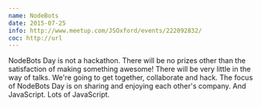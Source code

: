 ```yaml
---
name: NodeBots
date: 2015-07-25
info: http://www.meetup.com/JSOxford/events/222092832/
coc: http://url
---
```


NodeBots Day is not a hackathon. There will be no prizes other than the satisfaction of making something awesome! There will be very little in the way of talks. We're going to get together, collaborate and hack. The focus of NodeBots Day is on sharing and enjoying each other's company. And JavaScript. Lots of JavaScript.

